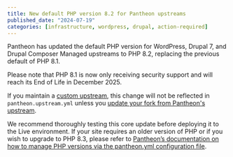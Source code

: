 ```yaml
---
title: New default PHP version 8.2 for Pantheon upstreams
published_date: "2024-07-19"
categories: [infrastructure, wordpress, drupal, action-required]
---
```

Pantheon has updated the default PHP version for WordPress, Drupal 7, and Drupal Composer Managed upstreams to PHP 8.2, replacing the previous default of PHP 8.1.

Please note that PHP 8.1 is now only receiving security support and will reach its End of Life in December 2025.

If you maintain a [custom upstream](/guides/custom-upstream), this change will not be reflected in `pantheon.upstream.yml` unless you [update your fork from Pantheon's upstream](https://docs.pantheon.io/guides/custom-upstream/create-custom-upstream#pull-in-core-from-pantheons-upstream).

We recommend thoroughly testing this core update before deploying it to the Live environment. If your site requires an older version of PHP or if you wish to upgrade to PHP 8.3, please refer to [Pantheon’s documentation on how to manage PHP versions via the pantheon.yml configuration file](/guides/php/php-versions).

